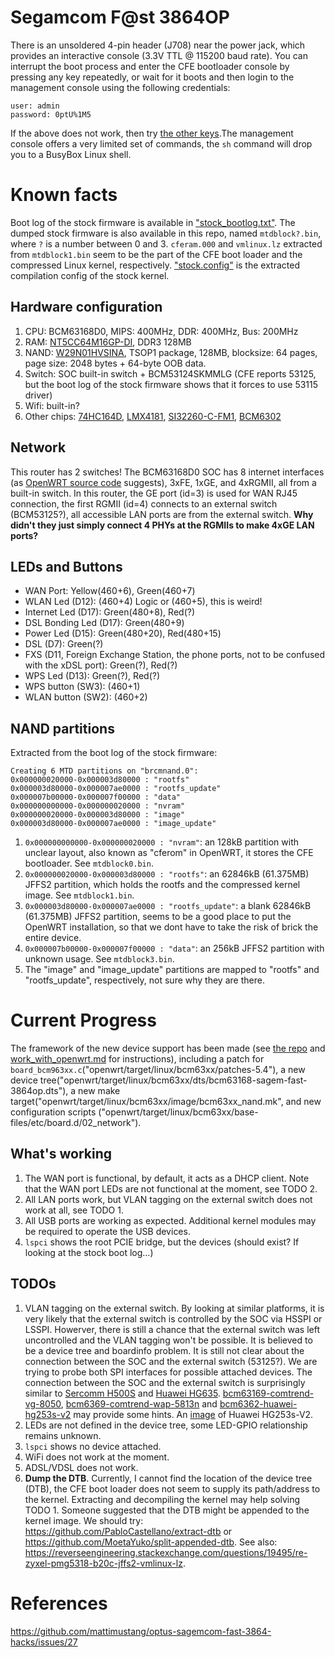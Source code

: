 # Segamcom F@st 3864OP
There is an unsoldered 4-pin header (J708) near the power jack, which provides an interactive console (3.3V TTL @ 115200 baud rate). You can interrupt the boot process and enter the CFE bootloader console by pressing any key repeatedly, or wait for it boots and then login to the management console using the following credentials:
```
user: admin
password: 0ptU%1M5
```
If the above does not work, then try [the other keys](https://github.com/mattimustang/optus-sagemcom-fast-3864-hacks).The management console offers a very limited set of commands, the `sh` command will drop you to a BusyBox Linux shell.

# Known facts
Boot log of the stock firmware is available in ["stock_bootlog.txt"](./stock_bootlog.txt). The dumped stock firmware is also available in this repo, named `mtdblock?.bin`, where `?` is a number between 0 and 3. `cferam.000` and `vmlinux.lz` extracted from `mtdblock1.bin` seem to be the part of the CFE boot loader and the compressed Linux kernel, respectively. ["stock.config"](./stock.config) is the extracted compilation config of the stock kernel.
## Hardware configuration
1. CPU: BCM63168D0, MIPS: 400MHz, DDR: 400MHz, Bus: 200MHz
2. RAM: [NT5CC64M16GP-DI](https://www.nanya.com/en/Product/3747/NT5CC64M16GP-DI), DDR3 128MB
3. NAND: [W29N01HVSINA](https://au.mouser.com/datasheet/2/949/w29n01hvxina_revc-1489886.pdf), TSOP1 package, 128MB, blocksize: 64 pages, page size: 2048 bytes + 64-byte OOB data.
4. Switch: SOC built-in switch + BCM53124SKMMLG (CFE reports 53125, but the boot log of the stock firmware shows that it forces to use 53115 driver)
5. Wifi: built-in?
6. Other chips: [74HC164D](https://assets.nexperia.com/documents/data-sheet/74HC_HCT164.pdf), [LMX4181](https://www.renesas.com/in/en/products/interface-connectivity/wireless-communications/dect/lmx4181-high-frequency-dect-transceiver-standard-cmos-technology), [SI32260-C-FM1](https://au.mouser.com/datasheet/2/472/Si32260_61-2507288.pdf), [BCM6302](https://www.digikey.co.uk/en/products/detail/broadcom-limited/BCM6302KMLG/6147288)

## Network
This router has 2 switches! The BCM63168D0 SOC has 8 internet interfaces (as [OpenWRT source code](https://github.com/openwrt/openwrt/blob/dc2da6a23369c8da069321dcfd593a9cf8c993c6/target/linux/bcm63xx/patches-5.10/339-MIPS-BCM63XX-add-support-for-BCM63268.patch#L738) suggests), 3xFE, 1xGE, and 4xRGMII, all from a built-in switch. In this router, the GE port (id=3) is used for WAN RJ45 connection, the first RGMII (id=4) connects to an external switch (BCM53125?), all accessible LAN ports are from the external switch. __Why didn't they just simply connect 4 PHYs at the RGMIIs to make 4xGE LAN ports?__

## LEDs and Buttons
* WAN Port: Yellow(460+6), Green(460+7)
* WLAN Led (D12): (460+4) Logic or (460+5), this is weird!
* Internet Led (D17): Green(480+8), Red(?)
* DSL Bonding Led (D17): Green(480+9)
* Power Led (D15): Green(480+20), Red(480+15)
* DSL (D7): Green(?)
* FXS (D11, Foreign Exchange Station, the phone ports, not to be confused with the xDSL port): Green(?), Red(?)
* WPS Led (D13): Green(?), Red(?)
* WPS button (SW3): (460+1)
* WLAN button (SW2): (460+2)


## NAND partitions
Extracted from the boot log of the stock firmware:
```
Creating 6 MTD partitions on "brcmnand.0":
0x000000020000-0x000003d80000 : "rootfs"
0x000003d80000-0x000007ae0000 : "rootfs_update"
0x000007b00000-0x000007f00000 : "data"
0x000000000000-0x000000020000 : "nvram"
0x000000020000-0x000003d80000 : "image"
0x000003d80000-0x000007ae0000 : "image_update"
```
1. `0x000000000000-0x000000020000 : "nvram"`: an 128kB partition with unclear layout, also known as "cferom" in OpenWRT, it stores the CFE bootloader. See `mtdblock0.bin`.
2. `0x000000020000-0x000003d80000 : "rootfs"`: an 62846kB (61.375MB) JFFS2 partition, which holds the rootfs and the compressed kernel image. See `mtdblock1.bin`.
3. `0x000003d80000-0x000007ae0000 : "rootfs_update"`: a blank 62846kB (61.375MB) JFFS2 partition, seems to be a good place to put the OpenWRT installation, so that we dont have to take the risk of brick the entire device.
4. `0x000007b00000-0x000007f00000 : "data"`: an 256kB JFFS2 partition with unknown usage. See `mtdblock3.bin`.
5. The "image" and "image_update" partitions are mapped to "rootfs" and "rootfs_update", respectively, not sure why they are there.

# Current Progress
The framework of the new device support has been made (see [the repo](https://github.com/rikka0w0/openwrt-fast3864op) and [work_with_openwrt.md](./work_with_openwrt.md) for instructions), including a patch for `board_bcm963xx.c`("openwrt/target/linux/bcm63xx/patches-5.4"), a new device tree("openwrt/target/linux/bcm63xx/dts/bcm63168-sagem-fast-3864op.dts"), a new make target("openwrt/target/linux/bcm63xx/image/bcm63xx_nand.mk", and new configuration scripts ("openwrt/target/linux/bcm63xx/base-files/etc/board.d/02_network").

## What's working
1. The WAN port is functional, by default, it acts as a DHCP client. Note that the WAN port LEDs are not functional at the moment, see TODO 2.
2. All LAN ports work, but VLAN tagging on the external switch does not work at all, see TODO 1.
3. All USB ports are working as expected. Additional kernel modules may be required to operate the USB devices.
4. `lspci` shows the root PCIE bridge, but the devices (should exist? If looking at the stock boot log...)

## TODOs
1. VLAN tagging on the external switch. By looking at similar platforms, it is very likely that the external switch is controlled by the SOC via HSSPI or LSSPI. Howerver, there is still a chance that the external switch was left uncontrolled and the VLAN tagging won't be possible. It is believed to be a device tree and boardinfo problem. It is still not clear about the connection between the SOC and the external switch (53125?). We are trying to probe both SPI interfaces for possible attached devices. The connection between the SOC and the external switch is surprisingly similar to [Sercomm H500S](https://github.com/openwrt/openwrt/blob/ec6293febc244d187e71a6e54f44920be679cde4/target/linux/bcm63xx/dts/bcm63167-sercomm-h500-s.dtsi) and [Huawei HG635](https://openwrt.org/toh/huawei/hg635). [bcm63169-comtrend-vg-8050](https://github.com/openwrt/openwrt/blob/ec6293febc244d187e71a6e54f44920be679cde4/target/linux/bcm63xx/dts/bcm63169-comtrend-vg-8050.dts), [bcm6369-comtrend-wap-5813n](https://github.com/openwrt/openwrt/blob/ec6293febc244d187e71a6e54f44920be679cde4/target/linux/bcm63xx/dts/bcm6369-comtrend-wap-5813n.dts) and [bcm6362-huawei-hg253s-v2](https://github.com/openwrt/openwrt/blob/ec6293febc244d187e71a6e54f44920be679cde4/target/linux/bcm63xx/dts/bcm6362-huawei-hg253s-v2.dts) may provide some hints. An [image](https://openwrt.org/_detail/media/huawei/hg253sv2-front.jpg?id=toh%3Ahuawei%3Ahg253s_v2) of Huawei HG253s-V2.
2. LEDs are not defined in the device tree, some LED-GPIO relationship remains unknown.
3. `lspci` shows no device attached.
4. WiFi does not work at the moment.
5. ADSL/VDSL does not work.
6. __Dump the DTB__. Currently, I cannot find the location of the device tree (DTB), the CFE boot loader does not seem to supply its path/address to the kernel. Extracting and decompiling the kernel may help solving TODO 1. Someone suggested that the DTB might be appended to the kernel image. We should try: https://github.com/PabloCastellano/extract-dtb or https://github.com/MoetaYuko/split-appended-dtb. See also: https://reverseengineering.stackexchange.com/questions/19495/re-zyxel-pmg5318-b20c-jffs2-vmlinux-lz.

# References
https://github.com/mattimustang/optus-sagemcom-fast-3864-hacks/issues/27
